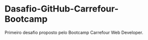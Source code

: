 # Dasafio-GitHub-Carrefour-Bootcamp
Primeiro desafio proposto pelo Bootcamp Carrefour Web Developer.
